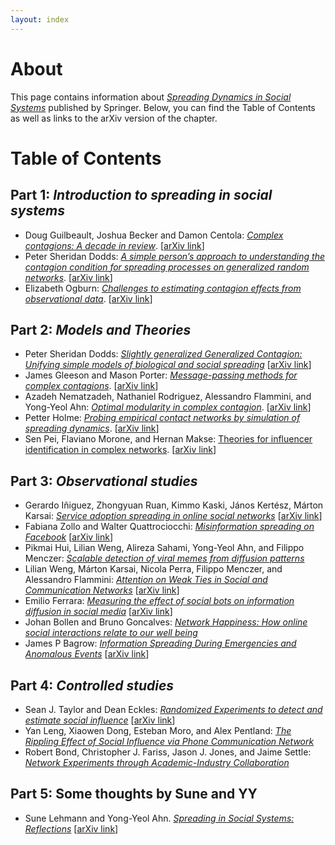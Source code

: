```yaml
---
layout: index
---
```


# About

This page contains information about [_Spreading Dynamics in Social Systems_](https://link.springer.com/book/10.1007/978-3-319-77332-2) published by Springer. Below, you can find the Table of Contents as well as links to the arXiv version of the chapter. 

# Table of Contents 

## **Part 1**: _Introduction to spreading in social systems_

* Doug Guilbeault, Joshua Becker and Damon Centola: [_Complex contagions: A decade in review_](https://link.springer.com/chapter/10.1007/978-3-319-77332-2_1). \[[arXiv link](https://arxiv.org/abs/1710.07606)\]
* Peter Sheridan Dodds: [_A simple person’s approach to understanding the contagion condition for spreading processes on generalized random networks_](https://link.springer.com/chapter/10.1007/978-3-319-77332-2_2). \[[arXiv link](https://arxiv.org/abs/1705.02419)\]
* Elizabeth Ogburn: [_Challenges to estimating contagion effects from observational data_](https://link.springer.com/chapter/10.1007/978-3-319-77332-2_3). \[[arXiv link](https://arxiv.org/abs/1706.08440)\]

## **Part 2**: _Models and Theories_

* Peter Sheridan Dodds: [_Slightly generalized Generalized Contagion: Unifying simple models of biological and social spreading_](https://link.springer.com/chapter/10.1007/978-3-319-77332-2_4) \[[arXiv link](https://arxiv.org/abs/1708.09697)\]
* James Gleeson and Mason Porter: [_Message-passing methods for complex contagions_](https://link.springer.com/chapter/10.1007/978-3-319-77332-2_5). \[[arXiv link](https://arxiv.org/abs/1703.08046)\]
* Azadeh Nematzadeh, Nathaniel Rodriguez, Alessandro Flammini, and Yong-Yeol Ahn: [_Optimal modularity in complex contagion_](https://link.springer.com/chapter/10.1007/978-3-319-77332-2_6). \[[arXiv link](https://arxiv.org/abs/1806.00074)\]
* Petter Holme: [_Probing empirical contact networks by simulation of spreading dynamics_](https://link.springer.com/chapter/10.1007/978-3-319-77332-2_7). \[[arXiv link](https://arxiv.org/abs/1706.09095)\]
* Sen Pei, Flaviano Morone, and Hernan Makse: [Theories for influencer identification in complex networks](https://link.springer.com/chapter/10.1007/978-3-319-77332-2_8). \[[arXiv link](https://arxiv.org/abs/1707.01594)\]

## **Part 3**: _Observational studies_

* Gerardo Iñiguez, Zhongyuan Ruan, Kimmo Kaski, János Kertész, Márton Karsai: [_Service adoption spreading in online social networks_](https://link.springer.com/chapter/10.1007/978-3-319-77332-2_9) \[[arXiv link](https://arxiv.org/abs/1706.09777)\]
* Fabiana Zollo and Walter Quattrociocchi: [_Misinformation spreading on Facebook_](https://link.springer.com/chapter/10.1007/978-3-319-77332-2_10) \[[arXiv link](https://arxiv.org/abs/1706.09494)\]
* Pikmai Hui, Lilian Weng, Alireza Sahami, Yong-Yeol Ahn, and Filippo Menczer: [_Scalable detection of viral memes from diffusion patterns_](https://link.springer.com/chapter/10.1007/978-3-319-77332-2_11)
* Lilian Weng, Márton Karsai, Nicola Perra, Filippo Menczer, and Alessandro Flammini: [_Attention on Weak Ties in Social and Communication Networks_](https://link.springer.com/chapter/10.1007/978-3-319-77332-2_12) \[[arXiv link](https://arxiv.org/abs/1505.02399)\]
* Emilio Ferrara: [_Measuring the effect of social bots on information diffusion in social media_](https://link.springer.com/chapter/10.1007/978-3-319-77332-2_13) \[[arXiv link](https://arxiv.org/abs/1708.08134)\]
* Johan Bollen and Bruno Goncalves: [_Network Happiness: How online social interactions relate to our well being_](https://link.springer.com/chapter/10.1007/978-3-319-77332-2_14)
* James P Bagrow: [_Information Spreading During Emergencies and Anomalous Events_](https://link.springer.com/chapter/10.1007/978-3-319-77332-2_15) \[[arXiv link](https://arxiv.org/abs/1703.07362)\]

## **Part 4**: _Controlled studies_

* Sean J. Taylor and Dean Eckles: [_Randomized Experiments to detect and estimate social influence_](https://link.springer.com/chapter/10.1007/978-3-319-77332-2_16) \[[arXiv link](https://arxiv.org/abs/1709.09636)\]
* Yan Leng, Xiaowen Dong, Esteban Moro, and Alex Pentland: [_The Rippling Effect of Social Influence via Phone Communication Network_](https://link.springer.com/chapter/10.1007/978-3-319-77332-2_17)
* Robert Bond, Christopher J. Fariss, Jason J. Jones, and Jaime Settle: [_Network Experiments through Academic-Industry Collaboration_](https://link.springer.com/chapter/10.1007/978-3-319-77332-2_18)

## **Part 5**: Some thoughts by Sune and YY

* Sune Lehmann and Yong-Yeol Ahn. [_Spreading in Social Systems: Reflections_](https://link.springer.com/chapter/10.1007/978-3-319-77332-2_19) \[[arXiv link](https://arxiv.org/abs/1801.02236)\]

